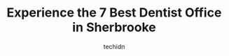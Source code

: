 ---
layout: ampstory
image: https://i0.wp.com/www.auto.or.id/wp-content/uploads/2023/06/chez-le-dentiste-centre-dentaire-sherbrooke-0-sherbrooke-1686325840.jpeg?resize=640,853
author: techidn
featured: false
description: Sherbrooke, Quebec, Canada is a haven for Dentist Office enthusiasts, boasting an impressive array of 7 top-notch establishments. Whether youre a seasoned connoisseur or simply curious to e
title: Experience the 7 Best Dentist Office in Sherbrooke
cover:
   title: Experience the 7 Best Dentist Office in Sherbrooke
   subtitle: AUTO.OR.ID
   background: https://www.auto.or.id/wp-content/uploads/2023/06/chez-le-dentiste-centre-dentaire-sherbrooke-0-sherbrooke-1686325840.jpeg

pages: 
 - layout: thirds
   top: <h1>#1 Portland Dental Center</h1>
   bottom: "<p>Service has always been good. Recommend！</p>"
   background: https://www.auto.or.id/wp-content/uploads/2023/06/chez-le-dentiste-centre-dentaire-sherbrooke-1-sherbrooke-1686325842.jpeg
   backgroundblur: true
 - layout: thirds
   top: <h1>#2 Clinique dentaire Dentavie</h1>
   bottom: "<p>31 Rue King O Suite 201, Sherbrooke, QC J1H 1N5, Canada</p>"
   background: https://www.auto.or.id/wp-content/uploads/2023/06/chez-le-dentiste-centre-dentaire-sherbrooke-2-sherbrooke-1686325842.jpeg
   cta:
      link: https://www.auto.or.id/experience-the-7-best-dentist-office-in-sherbrooke/
      text: Experience the 7 Best Dentist Office in Sherbrooke
 - layout: thirds
   top: <h1>#3 Chez Le Dentiste - Centre Dentaire Sherbrooke</h1>
   bottom: "<p>1000 Bd Lionel-Groulx bureau 201, Sherbrooke, Quebec J1L 0H5, Canada</p>"
   background: https://images.unsplash.com/photo-1568616389647-1ca300610d99?ixlib=rb-4.0.3&ixid=MnwxMjA3fDB8MHxwaG90by1wYWdlfHx8fGVufDB8fHx8&auto=format&fit=crop&w=640&h=853&q=80
   cta:
      link: https://www.auto.or.id/experience-the-7-best-dentist-office-in-sherbrooke/
      text: Experience the 7 Best Dentist Office in Sherbrooke
 - layout: thirds
   top: <h1>#4 Galt Dental Clinic</h1>
   bottom: "<p>2180 Rue Galt O, Sherbrooke, QC J1K 1K4, Canada</p>"
   background: https://images.unsplash.com/photo-1636325781667-1bf90ed57efc?ixlib=rb-4.0.3&ixid=MnwxMjA3fDB8MHxwaG90by1wYWdlfHx8fGVufDB8fHx8&auto=format&fit=crop&w=640&h=853&q=80
   cta:
      link: https://www.auto.or.id/experience-the-7-best-dentist-office-in-sherbrooke/
      text: Experience the 7 Best Dentist Office in Sherbrooke
 - layout: thirds
   top: <h1>#5 Dental Clinic & Implant Jean Bernard</h1>
   bottom: "<p>2471 Rue King E, Sherbrooke, QC J1G 5G9, Canada</p>"
   background: https://images.unsplash.com/photo-1603224684009-453e1af42ceb?ixlib=rb-4.0.3&ixid=MnwxMjA3fDB8MHxwaG90by1wYWdlfHx8fGVufDB8fHx8&auto=format&fit=crop&w=640&h=853&q=80
   cta:
      link: https://www.auto.or.id/experience-the-7-best-dentist-office-in-sherbrooke/
      text: Experience the 7 Best Dentist Office in Sherbrooke
 - layout: thirds
   top: <h1>#6 Dental Center Du Vieux Sherbrooke</h1>
   bottom: "<p>209 Rue Belvédère N #100, Sherbrooke, QC J1H 4A7, Canada</p>"
   background: https://images.unsplash.com/photo-1580881647059-923632b8fd75?ixlib=rb-4.0.3&ixid=MnwxMjA3fDB8MHxwaG90by1wYWdlfHx8fGVufDB8fHx8&auto=format&fit=crop&w=640&h=853&q=80
   cta:
      link: https://www.auto.or.id/experience-the-7-best-dentist-office-in-sherbrooke/
      text: Experience the 7 Best Dentist Office in Sherbrooke
 - layout: thirds
   top: <h1>#7 Clinique Dentaire du Carrefour</h1>
   bottom: "<p>2910 Boulevard De Portland, Sherbrooke, Quebec J1L 1R8, Canada</p>"
   background: https://images.unsplash.com/photo-1630381797319-9bd529abd85a?ixlib=rb-4.0.3&ixid=MnwxMjA3fDB8MHxwaG90by1wYWdlfHx8fGVufDB8fHx8&auto=format&fit=crop&w=640&h=853&q=80
   cta:
      link: https://www.auto.or.id/experience-the-7-best-dentist-office-in-sherbrooke/
      text: Experience the 7 Best Dentist Office in Sherbrooke
 - layout: thirds
   middle: Continue reading...
   background: https://images.unsplash.com/photo-1629583825021-9fb0d16381ef?ixlib=rb-4.0.3&ixid=MnwxMjA3fDB8MHxwaG90by1wYWdlfHx8fGVufDB8fHx8&auto=format&fit=crop&w=640&h=853&q=80
   cta:
      link: https://www.auto.or.id/experience-the-7-best-dentist-office-in-sherbrooke/
      text: Experience the 7 Best Dentist Office in Sherbrooke

---